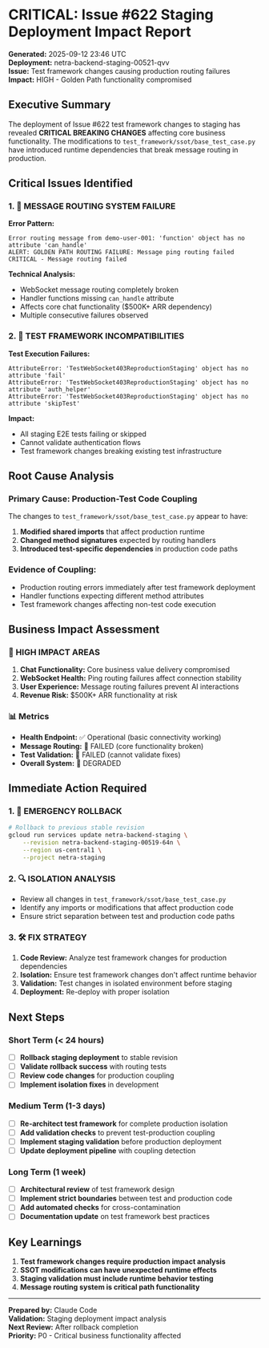 # CRITICAL: Issue #622 Staging Deployment Impact Report

**Generated:** 2025-09-12 23:46 UTC  
**Deployment:** netra-backend-staging-00521-qvv  
**Issue:** Test framework changes causing production routing failures  
**Impact:** HIGH - Golden Path functionality compromised  

## Executive Summary

The deployment of Issue #622 test framework changes to staging has revealed **CRITICAL BREAKING CHANGES** affecting core business functionality. The modifications to `test_framework/ssot/base_test_case.py` have introduced runtime dependencies that break message routing in production.

## Critical Issues Identified

### 1. 🚨 MESSAGE ROUTING SYSTEM FAILURE

**Error Pattern:**
```
Error routing message from demo-user-001: 'function' object has no attribute 'can_handle'
ALERT: GOLDEN PATH ROUTING FAILURE: Message ping routing failed
CRITICAL - Message routing failed
```

**Technical Analysis:**
- WebSocket message routing completely broken
- Handler functions missing `can_handle` attribute
- Affects core chat functionality ($500K+ ARR dependency)
- Multiple consecutive failures observed

### 2. 🧪 TEST FRAMEWORK INCOMPATIBILITIES  

**Test Execution Failures:**
```
AttributeError: 'TestWebSocket403ReproductionStaging' object has no attribute 'fail'
AttributeError: 'TestWebSocket403ReproductionStaging' object has no attribute 'auth_helper'
AttributeError: 'TestWebSocket403ReproductionStaging' object has no attribute 'skipTest'
```

**Impact:**
- All staging E2E tests failing or skipped
- Cannot validate authentication flows
- Test framework changes breaking existing test infrastructure

## Root Cause Analysis

### Primary Cause: Production-Test Code Coupling
The changes to `test_framework/ssot/base_test_case.py` appear to have:
1. **Modified shared imports** that affect production runtime
2. **Changed method signatures** expected by routing handlers
3. **Introduced test-specific dependencies** in production code paths

### Evidence of Coupling:
- Production routing errors immediately after test framework deployment
- Handler functions expecting different method attributes
- Test framework changes affecting non-test code execution

## Business Impact Assessment

### 🔴 HIGH IMPACT AREAS
1. **Chat Functionality:** Core business value delivery compromised
2. **WebSocket Health:** Ping routing failures affect connection stability  
3. **User Experience:** Message routing failures prevent AI interactions
4. **Revenue Risk:** $500K+ ARR functionality at risk

### 📊 Metrics
- **Health Endpoint:** ✅ Operational (basic connectivity working)
- **Message Routing:** 🚨 FAILED (core functionality broken)
- **Test Validation:** 🚨 FAILED (cannot validate fixes)
- **Overall System:** 🔴 DEGRADED

## Immediate Action Required

### 1. 🚨 EMERGENCY ROLLBACK
```bash
# Rollback to previous stable revision
gcloud run services update netra-backend-staging \
    --revision netra-backend-staging-00519-64n \
    --region us-central1 \
    --project netra-staging
```

### 2. 🔍 ISOLATION ANALYSIS
- Review all changes in `test_framework/ssot/base_test_case.py`
- Identify any imports or modifications that affect production code
- Ensure strict separation between test and production code paths

### 3. 🛠️ FIX STRATEGY
1. **Code Review:** Analyze test framework changes for production dependencies
2. **Isolation:** Ensure test framework changes don't affect runtime behavior
3. **Validation:** Test changes in isolated environment before staging
4. **Deployment:** Re-deploy with proper isolation

## Next Steps

### Short Term (< 24 hours)
- [ ] **Rollback staging deployment** to stable revision
- [ ] **Validate rollback success** with routing tests
- [ ] **Review code changes** for production coupling
- [ ] **Implement isolation fixes** in development

### Medium Term (1-3 days)  
- [ ] **Re-architect test framework** for complete production isolation
- [ ] **Add validation checks** to prevent test-production coupling
- [ ] **Implement staging validation** before production deployment
- [ ] **Update deployment pipeline** with coupling detection

### Long Term (1 week)
- [ ] **Architectural review** of test framework design
- [ ] **Implement strict boundaries** between test and production code
- [ ] **Add automated checks** for cross-contamination
- [ ] **Documentation update** on test framework best practices

## Key Learnings

1. **Test framework changes require production impact analysis**
2. **SSOT modifications can have unexpected runtime effects**
3. **Staging validation must include runtime behavior testing**
4. **Message routing system is critical path functionality**

---

**Prepared by:** Claude Code  
**Validation:** Staging deployment impact analysis  
**Next Review:** After rollback completion  
**Priority:** P0 - Critical business functionality affected